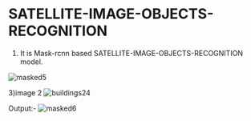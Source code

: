 # SATELLITE-IMAGE-OBJECTS-RECOGNITION
1) It is Mask-rcnn based SATELLITE-IMAGE-OBJECTS-RECOGNITION model.

![masked5](https://user-images.githubusercontent.com/62059604/92327868-53c02880-f07a-11ea-9762-e44db10c7986.png)

3)image 2
![buildings24](https://user-images.githubusercontent.com/62059604/92327928-ba454680-f07a-11ea-8d79-668c4c37e3c2.jpg)

Output:-
![masked6](https://user-images.githubusercontent.com/62059604/92327908-941fa680-f07a-11ea-89a2-87b1bf98aea8.png)
